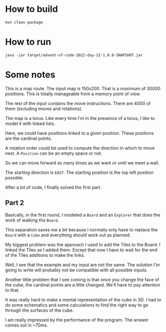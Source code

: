 # How to build

```
mvn clean package
```

# How to run

```
java -jar target/advent-of-code-2022-day-22-1.0.0-SNAPSHOT.jar
```

# Some notes
This is a map route.
The input map is 150x200.
That is a maximum of 30000 positions.
This is totally manageable from a memory point of view.

The rest of the input contains the move instructions.
There are 4000 of them (including moves and rotations).

The map is a torus.
Like every time I'm in the presence of a torus, I like to model it with linked lists.

Here, we could have positions linked to a given position.
These positions are the cardinal points.

A rotation order could be used to compute the direction in which to move next.
A `Position` can be an empty space or not.

So we can move forward as many times as we want or until we meet a wall.

The starting direction is `EAST`.
The starting position is the top left position possible.

After a lot of code, I finally solved the first part.


## Part 2

Basically, in the first round, I modeled a `Board` and an `Explorer` that does the work of walking the `Board`.

This separation saves me a bit because I normally only have to replace the `Board` with a `Cube` and everything should work out as planned.

My biggest problem was the approach I used to add the Tiles to the Board.
I linked the Tiles as I added them.
Except that now I have to wait for the end of the Tiles additions to make the links.

Well, I see that the example and my input are not the same.
The solution I'm going to write will probably not be compatible with all possible inputs.

Another little problem that I see coming is that once you change the face of the cube, the cardinal points are a little changed.
We'll have to pay attention to that.


It was really hard to make a mental representation of the cube in 3D.
I had to do some schematics and some calculations to find the right way to go through the surfaces of the cube.

I am really impressed by the performance of the program.
The answer comes out in ~70ms.
